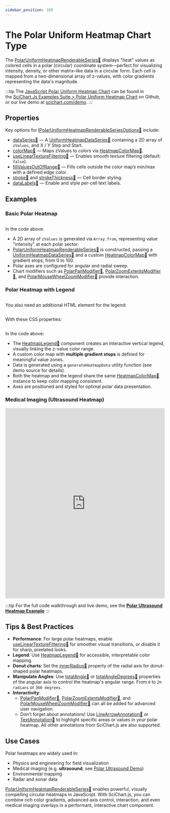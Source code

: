 ```yaml
---
sidebar_position: 100
---
```


# The Polar Uniform Heatmap Chart Type

The [PolarUniformHeatmapRenderableSeries:blue_book:](https://www.scichart.com/documentation/js/v4/typedoc/classes/polaruniformheatmaprenderableseries.html) displays "heat" values as colored cells in a polar (circular) coordinate system—perfect for visualizing intensity, density, or other matrix-like data in a circular form. Each cell is mapped from a two-dimensional array of z-values, with color gradients representing the data's magnitude.

:::tip
The [JavaScript Polar Uniform Heatmap Chart](http://stagingdemo2.scichart.com/demo/javascript/polar-uniform-heatmap-chart) can be found in the [SciChart.Js Examples Suite > Polar Uniform Heatmap Chart](https://github.com/ABTSoftware/SciChart.JS.Examples/blob/release_v4.0/Examples/src/components/Examples/Charts2D/PolarCharts/PolarUniformHeatmapChart) on Github, or our live demo at [scichart.com/demo](http://stagingdemo2.scichart.com/demo/react/polar-uniform-heatmap-chart).
:::

<ChartFromSciChartDemo 
    src="http://stagingdemo2.scichart.com/demo/iframe/polar-uniform-heatmap-chart"
    title="Polar Uniform Heatmap Series Chart"
/>

## Properties

Key options for [IPolarUniformHeatmapRenderableSeriesOptions:blue_book:](https://www.scichart.com/documentation/js/v4/typedoc/interfaces/ipolaruniformheatmaprenderableseriesoptions.html) include:

- [dataSeries:blue_book:](https://www.scichart.com/documentation/js/v4/typedoc/interfaces/iheatmaprenderableseriesoptions.html#dataseries) — A [UniformHeatmapDataSeries:blue_book:](https://www.scichart.com/documentation/js/v4/typedoc/classes/uniformheatmapdataseries.html) containing a 2D array of `zValues`, and X / Y Step and Start.
- [colorMap:blue_book:](https://www.scichart.com/documentation/js/v4/typedoc/classes/heatmapcolormap.html) — Maps zValues to colors via [HeatmapColorMap:blue_book:](https://www.scichart.com/documentation/js/v4/typedoc/interfaces/iheatmapcolormapoptions.html#gradientstops).
- [useLinearTextureFiltering:blue_book:](https://www.scichart.com/documentation/js/v4/typedoc/interfaces/iheatmaprenderableseriesoptions.html#uselineartexturefiltering) — Enables smooth texture filtering (default: `false`).
- [fillValuesOutOfRange:blue_book:](https://www.scichart.com/documentation/js/v4/typedoc/interfaces/iheatmaprenderableseriesoptions.html#fillvaluesoutofrange) — Fills cells outside the color map’s min/max with a defined edge color.
- [stroke:blue_book:](https://www.scichart.com/documentation/js/v4/typedoc/interfaces/iheatmaprenderableseriesoptions.html#stroke) and [strokeThickness:blue_book:](https://www.scichart.com/documentation/js/v4/typedoc/interfaces/iheatmaprenderableseriesoptions.html#strokethickness) — Cell border styling.
- [dataLabels:blue_book:](https://www.scichart.com/documentation/js/v4/typedoc/interfaces/iheatmaprenderableseriesoptions.html#datalabels) — Enable and style per-cell text labels.

## Examples

### Basic Polar Heatmap

```ts showLineNumbers {22-23,26,28,40,42,50-70} file=./Basic/demo.ts start=region_A_start end=region_A_end
```

<LiveDocSnippet name="./Basic/demo" />

In the code above:
- A 2D array of `zValues` is generated via `Array.from`, representing value "intensity" at each polar sector.
- [PolarUniformHeatmapRenderableSeries:blue_book:](https://www.scichart.com/documentation/js/v4/typedoc/classes/polaruniformheatmaprenderableseries.html) is constructed, passing a [UniformHeatmapDataSeries:blue_book:](https://www.scichart.com/documentation/js/v4/typedoc/classes/uniformheatmapdataseries.html) and a custom [HeatmapColorMap:blue_book:](https://www.scichart.com/documentation/js/v4/typedoc/classes/heatmapcolormap.html) with gradient stops, from 0 to 100.
- Polar axes are configured for angular and radial sweep.
- Chart modifiers such as [PolarPanModifier:blue_book:](https://www.scichart.com/documentation/js/v4/typedoc/classes/polarpanmodifier.html), [PolarZoomExtentsModifier:blue_book:](https://www.scichart.com/documentation/js/v4/typedoc/classes/polarzoomextentsmodifier.html), and [PolarMouseWheelZoomModifier:blue_book:](https://www.scichart.com/documentation/js/v4/typedoc/classes/polarmousewheelzoommodifier.html) provide interaction.

### Polar Heatmap with Legend

```ts showLineNumbers {1-8,23,27,55} file=./LegendHeatmap/demo.ts start=region_A_start end=region_A_end
```
You also need an additional HTML element for the legend:

```html showLineNumbers {3} file=./LegendHeatmap/demo.html
```

With these CSS properties:

```css showLineNumbers {10-16} file=./LegendHeatmap/demo.css
```

<LiveDocSnippet name="./LegendHeatmap/demo" htmlPath="./LegendHeatmap/demo.html" cssPath="./LegendHeatmap/demo.css" />

In the code above:
- The [HeatmapLegend:blue_book:](https://www.scichart.com/documentation/js/v4/typedoc/classes/heatmaplegend.html) component creates an interactive vertical legend, visually linking the z-value color range.
- A custom color map with **multiple gradient stops** is defined for meaningful value zones.
- Data is generated using a `generateHeatmapData` utility function (see demo source for details).
- Both the heatmap and the legend share the same [HeatmapColorMap:blue_book:](https://www.scichart.com/documentation/js/v4/typedoc/classes/heatmapcolormap.html) instance to keep color mapping consistent.
- Axes are positioned and styled for optimal polar data presentation.

### Medical Imaging (Ultrasound Heatmap)

<iframe src="http://stagingdemo2.scichart.com/demo/iframe/polar-uniform-heatmap-ultrasound" width="100%" height="600px" frameborder="0"></iframe>

:::tip
For the full code walkthrough and live demo, see the **[Polar Ultrasound Heatmap Example](http://stagingdemo2.scichart.com/demo/react/polar-ultrasound-heatmap)**
:::


## Tips & Best Practices

- **Performance**: For large polar heatmaps, enable [useLinearTextureFiltering:blue_book:](https://www.scichart.com/documentation/js/v4/typedoc/interfaces/iheatmaprenderableseriesoptions.html#uselineartexturefiltering) for smoother visual transitions, or disable it for sharp, pixelated looks.
- **Legend**: Use [HeatmapLegend:blue_book:](https://www.scichart.com/documentation/js/v4/typedoc/classes/heatmaplegend.html) for accessible, interpretable color mapping.
- **Donut charts**: Set the [innerRadius:blue_book:](https://www.scichart.com/documentation/js/v4/typedoc/interfaces/ipolaraxisoptions.html#innerradius) property of the radial axis for donut-shaped polar heatmaps.
- **Manipulate Angles**: Use [totalAngle:blue_book:](https://www.scichart.com/documentation/js/v4/typedoc/interfaces/ipolaraxisoptions.html#totalangle) or [totalAngleDegrees:blue_book:](https://www.scichart.com/documentation/js/v4/typedoc/interfaces/ipolaraxisoptions.html#totalangledegrees) properties of the angular axis to control the heatmap's angular range. From `0` to `2π radians` or `360 degrees`.
- **Interactivity**: 
  - [PolarPanModifier:blue_book:](https://www.scichart.com/documentation/js/v4/typedoc/classes/polarpanmodifier.html), [PolarZoomExtentsModifier:blue_book:](https://www.scichart.com/documentation/js/v4/typedoc/classes/polarzoomextentsmodifier.html), and [PolarMouseWheelZoomModifier:blue_book:](https://www.scichart.com/documentation/js/v4/typedoc/classes/polarmousewheelzoommodifier.html) can all be added for advanced user navigation.
  - Don't forget about annotations! Use [LineArrowAnnotation:blue_book:](https://www.scichart.com/documentation/js/v4/typedoc/classes/linearrowannotation.html) or [TextAnnotation:blue_book:](https://www.scichart.com/documentation/js/v4/typedoc/classes/textannotation.html) to highlight specific areas or values in your polar heatmap. All other annotations from SciChart.js are also supported.

## Use Cases

Polar heatmaps are widely used in:
- Physics and engineering for field visualization
- Medical imaging (e.g. **ultrasound**, see [Polar Ultrasound Demo](http://stagingdemo2.scichart.com/demo/react/polar-ultrasound-heatmap))
- Environmental mapping
- Radar and sonar data

[PolarUniformHeatmapRenderableSeries:blue_book:](https://www.scichart.com/documentation/js/v4/typedoc/classes/polaruniformheatmaprenderableseries.html) enables powerful, visually compelling circular heatmaps in JavaScript. With SciChart.js, you can combine rich color gradients, advanced axis control, interaction, and even medical imaging overlays in a performant, interactive chart component.